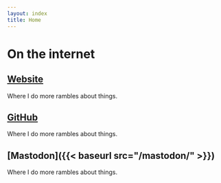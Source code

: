```yaml
---
layout: index
title: Home
---
```


# On the internet

## [Website](https://resir014.xyz)
Where I do more rambles about things.

## [GitHub](https://resir014.xyz)
Where I do more rambles about things.

## [Mastodon]({{< baseurl src="/mastodon/" >}})
Where I do more rambles about things.
